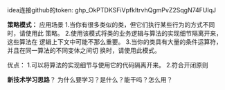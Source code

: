 idea连接github的token:  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

**策略模式：**
应用场景 
1.当你有很多类似的类，但它们执行某些行为的方式不同时，请使用此 策略。 
2.使用该模式将类的业务逻辑与算法的实现细节隔离开来，这些算法在 逻辑上下文中可能不那么重要。 
3.当你的类具有大量的条件运算符，并且在同一算法的不同变体之间切 换时，请使用此模式。

优点：
1.可以将算法的实现细节与使用它的代码隔离开来。 
2.符合开闭原则


**新技术学习思路**？
为什么要学习？是什么？能干吗？怎么用？

